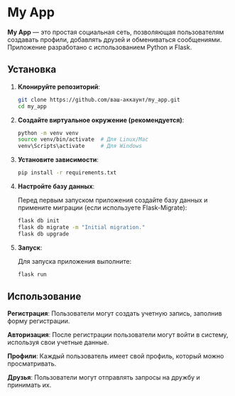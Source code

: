# My App

**My App** — это простая социальная сеть, позволяющая пользователям создавать профили, добавлять друзей и обмениваться сообщениями. Приложение разработано с использованием Python и Flask.

## Установка

1. **Клонируйте репозиторий**:

   ```bash
   git clone https://github.com/ваш-аккаунт/my_app.git
   cd my_app


2. **Создайте виртуальное окружение (рекомендуется)**:
    
    ```bash
   python -m venv venv
    source venv/bin/activate  # Для Linux/Mac
    venv\Scripts\activate     # Для Windows

3. **Установите зависимости**:
    ```bash
    pip install -r requirements.txt
   
4. **Настройте базу данных**:

    Перед первым запуском приложения создайте базу данных и примените 
    миграции (если используете Flask-Migrate):

    ```bash
    flask db init
    flask db migrate -m "Initial migration."
    flask db upgrade

5. **Запуск**:

    Для запуска приложения выполните:
    
    ```bash
    flask run
   
## Использование

**Регистрация**: Пользователи могут создать учетную запись, заполнив форму регистрации.

**Авторизация**: После регистрации пользователи могут войти в систему, используя свои учетные данные.

**Профили**: Каждый пользователь имеет свой профиль, который можно просматривать.

**Друзья**: Пользователи могут отправлять запросы на дружбу и принимать их.